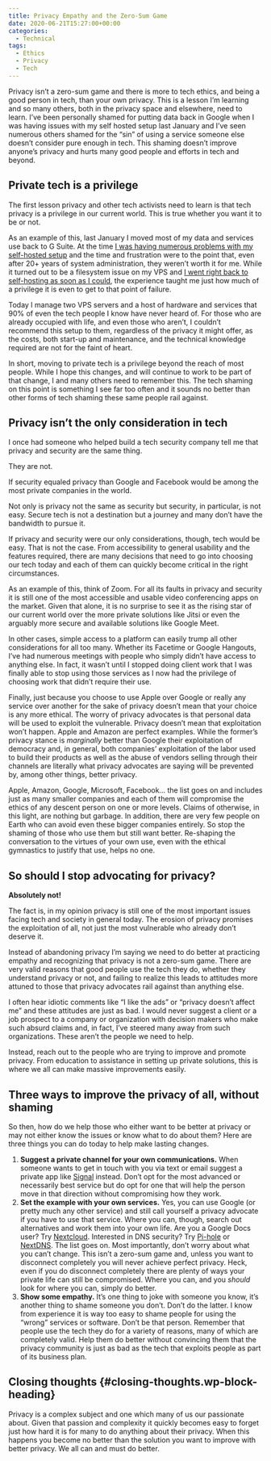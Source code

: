 ```yaml
---
title: Privacy Empathy and the Zero-Sum Game
date: 2020-06-21T15:27:00+00:00
categories:
  - Technical
tags:
  - Ethics
  - Privacy
  - Tech
---
```


Privacy isn’t a zero-sum game and there is more to tech ethics, and being a good person in tech, than your own privacy. This is a lesson I’m learning and so many others, both in the privacy space and elsewhere, need to learn. I’ve been personally shamed for putting data back in Google when I was having issues with my self hosted setup last January and I’ve seen numerous others shamed for the “sin” of using a service someone else doesn’t consider pure enough in tech. This shaming doesn’t improve anyone’s privacy and hurts many good people and efforts in tech and beyond.

## Private tech is a privilege

The first lesson privacy and other tech activists need to learn is that tech privacy is a privilege in our current world. This is true whether you want it to be or not.

As an example of this, last January I moved most of my data and services use back to G Suite. At the time [I was having numerous problems with my self-hosted setup][1] and the time and frustration were to the point that, even after 20+ years of system administration, they weren’t worth it for me. While it turned out to be a filesystem issue on my VPS and [I went right back to self-hosting as soon as I could][2], the experience taught me just how much of a privilege it is even to get to that point of failure.

Today I manage two VPS servers and a host of hardware and services that 90% of even the tech people I know have never heard of. For those who are already occupied with life, and even those who aren’t, I couldn’t recommend this setup to them, regardless of the privacy it might offer, as the costs, both start-up and maintenance, and the technical knowledge required are not for the faint of heart.

In short, moving to private tech is a privilege beyond the reach of most people. While I hope this changes, and will continue to work to be part of that change, I and many others need to remember this. The tech shaming on this point is something I see far too often and it sounds no better than other forms of tech shaming these same people rail against.

## Privacy isn’t the only consideration in tech

I once had someone who helped build a tech security company tell me that privacy and security are the same thing.

They are not.

If security equaled privacy than Google and Facebook would be among the most private companies in the world.

Not only is privacy not the same as security but security, in particular, is not easy. Secure tech is not a destination but a journey and many don’t have the bandwidth to pursue it.

If privacy and security were our only considerations, though, tech would be easy. That is not the case. From accessibility to general usability and the features required, there are many decisions that need to go into choosing our tech today and each of them can quickly become critical in the right circumstances.

As an example of this, think of Zoom. For all its faults in privacy and security it is still one of the most accessible and usable video conferencing apps on the market. Given that alone, it is no surprise to see it as the rising star of our current world over the more private solutions like Jitsi or even the arguably more secure and available solutions like Google Meet.

In other cases, simple access to a platform can easily trump all other considerations for all too many. Whether its Facetime or Google Hangouts, I’ve had numerous meetings with people who simply didn’t have access to anything else. In fact, it wasn’t until I stopped doing client work that I was finally able to stop using those services as I now had the privilege of choosing work that didn’t require their use.

Finally, just because you choose to use Apple over Google or really any service over another for the sake of privacy doesn’t mean that your choice is any more ethical. The worry of privacy advocates is that personal data will be used to exploit the vulnerable. Privacy doesn’t mean that exploitation won’t happen. Apple and Amazon are perfect examples. While the former’s privacy stance is _marginally_ better than Google their exploitation of democracy and, in general, both companies’ exploitation of the labor used to build their products as well as the abuse of vendors selling through their channels are literally what privacy advocates are saying will be prevented by, among other things, better privacy.

Apple, Amazon, Google, Microsoft, Facebook… the list goes on and includes just as many smaller companies and each of them will compromise the ethics of any descent person on one or more levels. Claims of otherwise, in this light, are nothing but garbage. In addition, there are very few people on Earth who can avoid even these bigger companies entirely. So stop the shaming of those who use them but still want better. Re-shaping the conversation to the virtues of your own use, even with the ethical gymnastics to justify that use, helps no one.

## So should I stop advocating for privacy?

**Absolutely not!**

The fact is, in my opinion privacy is still one of the most important issues facing tech and society in general today. The erosion of privacy promises the exploitation of all, not just the most vulnerable who already don’t deserve it.

Instead of abandoning privacy I’m saying we need to do better at practicing empathy and recognizing that privacy is not a zero-sum game. There are very valid reasons that good people use the tech they do, whether they understand privacy or not, and failing to realize this leads to attitudes more attuned to those that privacy advocates rail against than anything else.

I often hear idiotic comments like “I like the ads” or “privacy doesn’t affect me” and these attitudes are just as bad. I would never suggest a client or a job prospect to a company or organization with decision makers who make such absurd claims and, in fact, I’ve steered many away from such organizations. These aren’t the people we need to help.

Instead, reach out to the people who are trying to improve and promote privacy. From education to assistance in setting up private solutions, this is where we all can make massive improvements easily.

## Three ways to improve the privacy of all, without shaming

So then, how do we help those who either want to be better at privacy or may not either know the issues or know what to do about them? Here are three things you can do today to help make lasting changes.

1. **Suggest a private channel for your own communications.** When someone wants to get in touch with you via text or email suggest a private app like [Signal](https://signal.org/) instead. Don’t opt for the most advanced or necessarily best service but do opt for one that will help the person move in that direction without compromising how they work.
2. **Set the example with your own services.** Yes, you can use Google (or pretty much any other service) and still call yourself a privacy advocate if you have to use that service. Where you can, though, search out alternatives and work them into your own life. Are you a Google Docs user? Try [Nextcloud](https://nextcloud.com/). Interested in DNS security? Try [Pi-hole](https://pi-hole.net/) or [NextDNS](https://nextdns.io/). The list goes on. Most importantly, don’t worry about what you can’t change. This isn’t a zero-sum game and, unless you want to disconnect completely you will never achieve perfect privacy. Heck, even if you do disconnect completely there are plenty of ways your private life can still be compromised. Where you can, and you *should* look for where you can, simply do better.
3. **Show some empathy.** It’s one thing to joke with someone you know, it’s another thing to shame someone you don’t. Don’t do the latter. I know from experience it is way too easy to shame people for using the “wrong” services or software. Don’t be that person. Remember that people use the tech they do for a variety of reasons, many of which are completely valid. Help them do better without convincing them that the privacy community is just as bad as the tech that exploits people as part of its business plan.

## Closing thoughts {#closing-thoughts.wp-block-heading}

Privacy is a complex subject and one which many of us our passionate about. Given that passion and complexity it quickly becomes easy to forget just how hard it is for many to do anything about their privacy. When this happens you become no better than the solution you want to improve with better privacy. We all can and must do better.

 [1]: /2020/01/the-road-to-sustainable-tech/
 [2]: /2020/04/leaving-big-tech-behind-take-2/